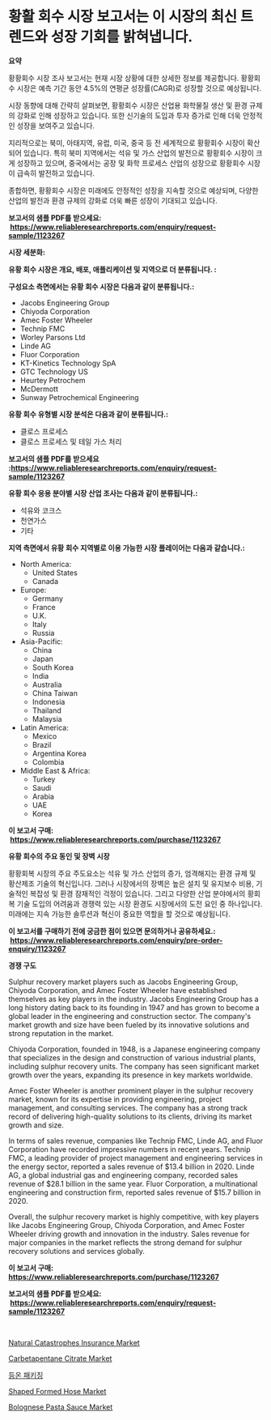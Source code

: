<p><h1>황활 회수 시장 보고서는 이 시장의 최신 트렌드와 성장 기회를 밝혀냅니다.</h1></p><p><strong>요약</strong></p>
<p><p>황황회수 시장 조사 보고서는 현재 시장 상황에 대한 상세한 정보를 제공합니다. 황황회수 시장은 예측 기간 동안 4.5%의 연평균 성장률(CAGR)로 성장할 것으로 예상됩니다.</p><p>시장 동향에 대해 간략히 살펴보면, 황황회수 시장은 산업용 화학물질 생산 및 환경 규제의 강화로 인해 성장하고 있습니다. 또한 신기술의 도입과 투자 증가로 인해 더욱 안정적인 성장을 보여주고 있습니다.</p><p>지리적으로는 북미, 아태지역, 유럽, 미국, 중국 등 전 세계적으로 황황회수 시장이 확산되어 있습니다. 특히 북미 지역에서는 석유 및 가스 산업의 발전으로 황황회수 시장이 크게 성장하고 있으며, 중국에서는 공장 및 화학 프로세스 산업의 성장으로 황황회수 시장이 급속히 발전하고 있습니다.</p><p>종합하면, 황황회수 시장은 미래에도 안정적인 성장을 지속할 것으로 예상되며, 다양한 산업의 발전과 환경 규제의 강화로 더욱 빠른 성장이 기대되고 있습니다.</p></p>
<p><strong>보고서의 샘플 PDF를 받으세요: &nbsp;<a href="https://www.reliableresearchreports.com/enquiry/request-sample/1123267">https://www.reliableresearchreports.com/enquiry/request-sample/1123267</a></strong></p>
<p><strong>시장 세분화:</strong></p>
<p><strong> 유황 회수 시장은 개요, 배포, 애플리케이션 및 지역으로 더 분류됩니다. :</strong></p>
<p><strong>구성요소 측면에서는 유황 회수 시장은 다음과 같이 분류됩니다.:</strong></p>
<p><ul><li>Jacobs Engineering Group</li><li>Chiyoda Corporation</li><li>Amec Foster Wheeler</li><li>Technip FMC</li><li>Worley Parsons Ltd</li><li>Linde AG</li><li>Fluor Corporation</li><li>KT-Kinetics Technology SpA</li><li>GTC Technology US</li><li>Heurtey Petrochem</li><li>McDermott</li><li>Sunway Petrochemical Engineering</li></ul></p>
<p><strong> 유황 회수 유형별 시장 분석은 다음과 같이 분류됩니다.:</strong></p>
<p><ul><li>클로스 프로세스</li><li>클로스 프로세스 및 테일 가스 처리</li></ul></p>
<p><strong>보고서의 샘플 PDF를 받으세요 :<a href="https://www.reliableresearchreports.com/enquiry/request-sample/1123267">https://www.reliableresearchreports.com/enquiry/request-sample/1123267</a></strong></p>
<p><strong> 유황 회수 응용 분야별 시장 산업 조사는 다음과 같이 분류됩니다.:</strong></p>
<p><ul><li>석유와 코크스</li><li>천연가스</li><li>기타</li></ul></p>
<p><strong>지역 측면에서 유황 회수 지역별로 이용 가능한 시장 플레이어는 다음과 같습니다.:</strong></p>
<p><ul>
    <li>
        North America:
        <ul>
            <li>United States</li>
            <li>Canada</li>
        </ul>
    </li>
    <li>
        Europe:
        <ul>
            <li>Germany</li>
            <li>France</li>
            <li>U.K.</li>
            <li>Italy</li>
            <li>Russia</li>
        </ul>
    </li>
    <li>
        Asia-Pacific:
        <ul>
            <li>China</li>
            <li>Japan</li>
            <li>South Korea</li>
            <li>India</li>
            <li>Australia</li>
            <li>China Taiwan</li>
            <li>Indonesia</li>
            <li>Thailand</li>
            <li>Malaysia</li>
        </ul>
    </li>
    <li>
        Latin America:
        <ul>
            <li>Mexico</li>
            <li>Brazil</li>
            <li>Argentina Korea</li>
            <li>Colombia</li>
        </ul>
    </li>
    <li>
        Middle East & Africa:
        <ul>
            <li>Turkey</li>
            <li>Saudi</li>
            <li>Arabia</li>
            <li>UAE</li>
            <li>Korea</li>
        </ul>
    </li>
    </ul></p>
<p><strong>이 보고서 구매: &nbsp;<a href="https://www.reliableresearchreports.com/purchase/1123267">https://www.reliableresearchreports.com/purchase/1123267</a></strong></p>
<p><strong>유황 회수의 주요 동인 및 장벽 시장</strong></p>
<p><p>황황회복 시장의 주요 주도요소는 석유 및 가스 산업의 증가, 엄격해지는 환경 규제 및 황산제조 기술의 혁신입니다. 그러나 시장에서의 장벽은 높은 설치 및 유지보수 비용, 기술적인 복잡성 및 환경 잠재적인 걱정이 있습니다. 그리고 다양한 산업 분야에서의 황회복 기술 도입의 어려움과 경쟁력 있는 시장 환경도 시장에서의 도전 요인 중 하나입니다. 미래에는 지속 가능한 솔루션과 혁신이 중요한 역할을 할 것으로 예상됩니다.</p></p>
<p><strong>이 보고서를 구매하기 전에 궁금한 점이 있으면 문의하거나 공유하세요.: &nbsp;<a href="https://www.reliableresearchreports.com/enquiry/pre-order-enquiry/1123267">https://www.reliableresearchreports.com/enquiry/pre-order-enquiry/1123267</a></strong></p>
<p><strong>경쟁 구도</strong></p>
<p><p>Sulphur recovery market players such as Jacobs Engineering Group, Chiyoda Corporation, and Amec Foster Wheeler have established themselves as key players in the industry. Jacobs Engineering Group has a long history dating back to its founding in 1947 and has grown to become a global leader in the engineering and construction sector. The company's market growth and size have been fueled by its innovative solutions and strong reputation in the market.</p><p>Chiyoda Corporation, founded in 1948, is a Japanese engineering company that specializes in the design and construction of various industrial plants, including sulphur recovery units. The company has seen significant market growth over the years, expanding its presence in key markets worldwide.</p><p>Amec Foster Wheeler is another prominent player in the sulphur recovery market, known for its expertise in providing engineering, project management, and consulting services. The company has a strong track record of delivering high-quality solutions to its clients, driving its market growth and size.</p><p>In terms of sales revenue, companies like Technip FMC, Linde AG, and Fluor Corporation have recorded impressive numbers in recent years. Technip FMC, a leading provider of project management and engineering services in the energy sector, reported a sales revenue of $13.4 billion in 2020. Linde AG, a global industrial gas and engineering company, recorded sales revenue of $28.1 billion in the same year. Fluor Corporation, a multinational engineering and construction firm, reported sales revenue of $15.7 billion in 2020.</p><p>Overall, the sulphur recovery market is highly competitive, with key players like Jacobs Engineering Group, Chiyoda Corporation, and Amec Foster Wheeler driving growth and innovation in the industry. Sales revenue for major companies in the market reflects the strong demand for sulphur recovery solutions and services globally.</p></p>
<p><strong>이 보고서 구매: &nbsp; <a href="https://www.reliableresearchreports.com/purchase/1123267">https://www.reliableresearchreports.com/purchase/1123267</a></strong></p>
<p><strong>보고서의 샘플 PDF를 받으세요: &nbsp;<a href="https://www.reliableresearchreports.com/enquiry/request-sample/1123267">https://www.reliableresearchreports.com/enquiry/request-sample/1123267</a></strong><strong></strong></p>
<p>&nbsp;</p>
<p><p><a href="https://issuu.com/reportprime-2/docs/natural-catastrophes-insurance-market-size-2030.pp">Natural Catastrophes Insurance Market</a></p><p><a href="https://github.com/gulaimolin/Market-Research-Report-List-3/blob/main/carbetapentane-citrate-market.md">Carbetapentane Citrate Market</a></p><p><a href="https://github.com/vs019sa3m8x/Market-Research-Report-List-1/blob/main/9026769192881.md">등온 패키징</a></p><p><a href="https://sudsy-motorcycle-bbc.notion.site/Shaped-Formed-Hose-Market-Challenges-Opportunities-and-Growth-Drivers-and-Major-Market-Players-fo-22973469bb4c4a10b7cfc15cfec68c47">Shaped Formed Hose Market</a></p><p><a href="https://view.publitas.com/reportprime-1/bolognese-pasta-sauce-market-centers-on-aspects-such-as-market-growth-market-share-market-opportunity-and-projected-forecasts-spanning-from-2024-to-2031/">Bolognese Pasta Sauce Market</a></p></p>